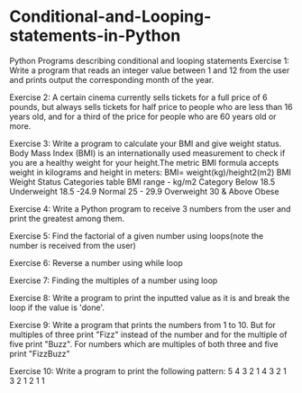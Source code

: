# Conditional-and-Looping-statements-in-Python
Python Programs describing conditional and looping statements
Exercise 1:
Write a program that reads an integer value between 1 and 12 from the user and prints output
the corresponding month of the year.

Exercise 2:
A certain cinema currently sells tickets for a full price of 6 pounds, but always sells tickets for
half price to people who are less than 16 years old, and for a third of the price for people who
are 60 years old or more.

Exercise 3:
Write a program to calculate your BMI and give weight status. Body Mass Index (BMI) is an
internationally used measurement to check if you are a healthy weight for your height.The
metric BMI formula accepts weight in kilograms and height in meters:
BMI= weight(kg)/height2(m2)
BMI Weight Status Categories table
BMI range - kg/m2 Category
Below 18.5 Underweight
18.5 -24.9 Normal
25 - 29.9 Overweight
30 & Above Obese

Exercise 4:
Write a Python program to receive 3 numbers from the user and print the greatest among them.

Exercise 5:
Find the factorial of a given number using loops(note the number is received from the user)

Exercise 6:
Reverse a number using while loop

Exercise 7:
Finding the multiples of a number using loop

Exercise 8:
Write a program to print the inputted value as it is and break the loop if the value is 'done'.


Exercise 9:
Write a program that prints the numbers from 1 to 10. But for multiples of three print "Fizz"
instead of the number and for the multiple of five print "Buzz". For numbers which are multiples
of both three and five print "FizzBuzz"

Exercise 10:
Write a program to print the following pattern:
5 4 3 2 1
4 3 2 1
3 2 1
2 1
1
